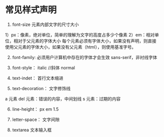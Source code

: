 # 常见样式声明

1. font-size
   元素内部文字的尺寸大小

1）px：像素，绝对单位，简单的理解为文字的高度占多少个像素
2）em：相对单位，相对于父元素的字体大小
每个元素必须有字体大小，如果没有声明，则直接使用父元素的字体大小，如果没有父元素（html），则使用基准字号。

2. font-family:
   必须用户计算机中存在的字体才会生效
   sans-serif，非衬线字体

3. font-style：
   italic //斜体
   normal

4. text-indet：
   首行文本缩进

5. text-decoration：
   文字修饰线

a 元素
del 元素：错误的内容，中间划线
s 元素：过期的内容

6. line-height：
   px em 1.5

7) letter-space：
   文字间隙

8) textarea
   文本输入框
